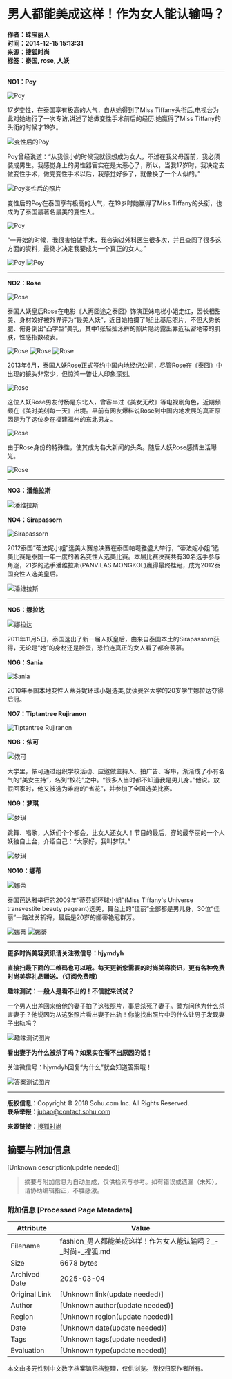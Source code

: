 # 男人都能美成这样！作为女人能认输吗？

**作者：珠宝丽人**  
**时间：2014-12-15 15:13:31**  
**来源：搜狐时尚**  
**标签：泰国, rose, 人妖**  

---

**NO1：Poy**

![Poy](https://photocdn.sohu.com/20141215/Img406970867.jpg)

17岁变性，在泰国享有极高的人气，自从她得到了Miss Tiffany头衔后,电视台为此对她进行了一次专访,讲述了她做变性手术前后的经历.她赢得了Miss Tiffany的头衔的时候才19岁。

![变性后的Poy](https://photocdn.sohu.com/20141215/mp584313_1418628087269_2_fv23.jpeg)

Poy曾经说道：“从我很小的时候我就很想成为女人，不过在我父母面前，我必须装成男生。我感觉身上的男性器官实在是太恶心了，所以，当我17岁时，我决定去做变性手术，做完变性手术以后，我感觉好多了，就像换了一个人似的。”

![Poy变性后的照片](https://photocdn.sohu.com/20141215/mp584313_1418628087269_3_fv23.jpeg)

变性后的Poy在泰国享有极高的人气，在19岁时她赢得了Miss Tiffany的头衔，也成为了泰国最著名最美的变性人。

![Poy](https://photocdn.sohu.com/20141215/mp584313_1418628087269_4_fv23.jpeg)

“一开始的时候，我很害怕做手术，我咨询过外科医生很多次，并且查阅了很多这方面的资料，最终才决定我要成为一个真正的女人。”

![Poy](https://photocdn.sohu.com/20141215/mp584313_1418628087269_5.jpeg)
![Poy](https://photocdn.sohu.com/20141215/mp584313_1418628087269_6.jpeg)

---

**NO2：Rose**

![Rose](https://photocdn.sohu.com/20141215/mp584313_1418628087269_7.jpeg)

泰国人妖皇后Rose在电影《人再囧途之泰囧》饰演正妹电梯小姐走红，因长相甜美、身材姣好被外界评为“最美人妖”，近日她拍摄了1组比基尼照片，不但大秀长腿、俯身倒出“凸字型”美乳，其中1张轻扯泳裤的照片隐约露出靠近私密地带的肌肤，性感指数破表。

![Rose](https://photocdn.sohu.com/20141215/mp584313_1418628087269_8.jpeg)
![Rose](https://photocdn.sohu.com/20141215/mp584313_1418628087269_9.jpeg)
![Rose](https://photocdn.sohu.com/20141215/mp584313_1418628087269_10.jpeg)

2013年6月，泰国人妖Rose正式签约中国内地经纪公司，尽管Rose在《泰囧》中出现的镜头非常少，但惊鸿一瞥让人印象深刻。

![Rose](https://photocdn.sohu.com/20141215/mp584313_1418628087269_11.jpeg)

这位人妖Rose男友付杨是东北人，曾客串过《美女无敌》等电视剧角色，近期频频在《美时美刻每一天》出境。早前有网友爆料说Rose到中国内地发展的真正原因是为了这位身在福建福州的东北男友。

![Rose](https://photocdn.sohu.com/20141215/mp584313_1418628087269_12.jpeg)

由于Rose身份的特殊性，使其成为各大新闻的头条。随后人妖Rose感情生活曝光。

![Rose](https://photocdn.sohu.com/20141215/mp584313_1418628087269_13.jpeg)

---

**NO3：潘维拉斯**

![潘维拉斯](https://photocdn.sohu.com/20141215/mp584313_1418628087269_14.jpeg)

**NO4：Sirapassorn**

![Sirapassorn](https://photocdn.sohu.com/20141215/mp584313_1418628087269_15.jpeg)

2012泰国“蒂法妮小姐”选美大赛总决赛在泰国帕堤雅盛大举行，“蒂法妮小姐”选美比赛是泰国一年一度的著名变性人选美比赛。本届比赛决赛共有30名选手参与角逐，21岁的选手潘维拉斯(PANVILAS MONGKOL)赢得最终桂冠，成为2012泰国变性人选美皇后。

![潘维拉斯](https://photocdn.sohu.com/20141215/mp584313_1418628087269_16.jpeg)

---

**NO5：娜拉达**

![娜拉达](https://photocdn.sohu.com/20141215/mp584313_1418628087269_17.jpeg)

2011年11月5日，泰国选出了新一届人妖皇后，由来自泰国本土的Sirapassorn获得，无论是“她”的身材还是脸蛋，恐怕连真正的女人看了都会羡慕。

**NO6：Sania**

![Sania](https://photocdn.sohu.com/20141215/mp584313_1418628087269_18.jpeg)

2010年泰国本地变性人蒂芬妮环球小姐选美,就读曼谷大学的20岁学生娜拉达夺得后冠。

**NO7：Tiptantree Rujiranon**

![Tiptantree Rujiranon](https://photocdn.sohu.com/20141215/mp584313_1418628087269_19.jpeg)

**NO8：侬可**

![侬可](https://photocdn.sohu.com/20141215/mp584313_1418628087269_20.jpeg)

大学里，侬可通过组织学校活动、应邀做主持人、拍广告、客串，渐渐成了小有名气的“美女主持”，名列“校花”之中。“很多人当时都不知道我是男儿身。”他说。放假回家时，他又被选为难府的“省花”，并参加了全国选美比赛。

**NO9：梦琪**

![梦琪](https://photocdn.sohu.com/20141215/mp584313_1418628087269_21.jpeg)

跳舞、唱歌，人妖们个个都会，比女人还女人！节目的最后，穿的最华丽的一个人妖独自上台，介绍自己：“大家好，我叫梦琪。”

![梦琪](https://photocdn.sohu.com/20141215/mp584313_1418628087269_22.jpeg)

**NO10：娜蒂**

![娜蒂](https://photocdn.sohu.com/20141215/mp584313_1418628087269_23.jpeg)

泰国芭达雅举行的2009年“蒂芬妮环球小姐”(Miss Tiffany's Universe transvestite beauty pageant)选美，舞台上的“佳丽”全部都是男儿身，30位“佳丽”一路过关斩将，最后是20岁的娜蒂艳冠群芳。

![娜蒂](https://photocdn.sohu.com/20141215/mp584313_1418628087269_24.jpeg)
![娜蒂](https://photocdn.sohu.com/20141215/mp584313_1418628087269_25.jpeg)

---

**更多时尚美容资讯请关注微信号：hjymdyh**

**直接扫最下面的二维码也可以哦。每天更新您需要的时尚美容资讯，更有各种免费时尚美容礼品赠送。（订阅免费哦）**  

**趣味测试：一般人是看不出的！不信就来试试？**

一个男人出差回来给他的妻子拍了这张照片，事后杀死了妻子。警方问他为什么杀害妻子？他说因为从这张照片看出妻子出轨！你能找出照片中的什么让男子发现妻子出轨吗？

![趣味测试图片](https://photocdn.sohu.com/20141120/mp501146_1416464798897_16.jpeg)

**看出妻子为什么被杀了吗？如果实在看不出原因的话！**

关注微信号：hjymdyh回复“为什么”就会知道答案哦！

![答案测试图片](https://photocdn.sohu.com/20141120/mp501146_1416464798897_17.jpeg)

---  
**版权信息**：Copyright © 2018 Sohu.com Inc. All Rights Reserved.  
**联系举报**：[jubao@contact.sohu.com](mailto:jubao@contact.sohu.com)  

**来源链接**：[搜狐时尚](https://fashion.sohu.com/20141215/n406970866.shtml)
<!-- tcd_original_link https://fashion.sohu.com/20141215/n406970866.shtml -->


## 摘要与附加信息

<!-- tcd_abstract -->
[Unknown description(update needed)]
<!-- tcd_abstract_end -->

> 摘要与附加信息为自动生成，仅供检索与参考。如有错误或遗漏（未知），请协助编辑指正，不胜感激。

### 附加信息 [Processed Page Metadata]

| Attribute       | Value                                  |
|-----------------|----------------------------------------|
| Filename        | fashion_男人都能美成这样！作为女人能认输吗？_-_时尚-_搜狐.md                             |
| Size            | 6678 bytes                           |
| Archived Date   | 2025-03-04                             |
| Original Link   | [Unknown link(update needed)]                       |
| Author          | [Unknown author(update needed)]                               |
| Region          | [Unknown region(update needed)]                               |
| Date            | [Unknown date(update needed)]                                 |
| Tags            | [Unknown tags(update needed)]                                 |
| Evaluation            | [Unknown type(update needed)]                                 |
<!-- tcd_table_end -->

本文由多元性别中文数字档案馆归档整理，仅供浏览。版权归原作者所有。
